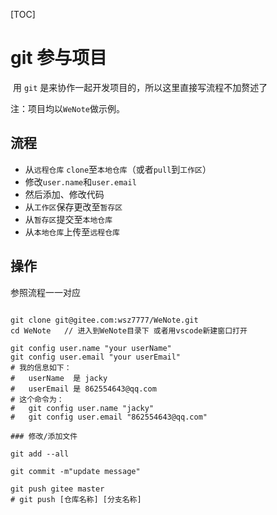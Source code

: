 [TOC]

# git 参与项目

​	用 `git` 是来协作一起开发项目的，所以这里直接写流程不加赘述了

注：项目均以`WeNote`做示例。

## 流程

- 从`远程仓库` `clone`至`本地仓库`（或者`pull`到`工作区`）
- 修改`user.name`和`user.email`
- 然后添加、修改代码
- 从`工作区`保存更改至`暂存区`
- 从`暂存区`提交至`本地仓库`
- 从`本地仓库`上传至`远程仓库`



## 操作

参照流程一一对应

```

git clone git@gitee.com:wsz7777/WeNote.git
cd WeNote	// 进入到WeNote目录下 或者用vscode新建窗口打开

git config user.name "your userName"
git config user.email "your userEmail"
# 我的信息如下：
#	userName  是 jacky
#	userEmail 是 862554643@qq.com
# 这个命令为：
#	git config user.name "jacky"
#	git config user.email "862554643@qq.com"

### 修改/添加文件

git add --all

git commit -m"update message"

git push gitee master
# git push [仓库名称] [分支名称]
```

